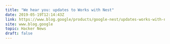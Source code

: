 ```yaml
---
title: "We hear you: updates to Works with Nest"
date: 2019-05-19T12:14:43Z
link: https://www.blog.google/products/google-nest/updates-works-with-nest/?utm_medium=RSS&utm_source=hune
site: www.blog.google
topic: Hacker News
draft: false
---
```

